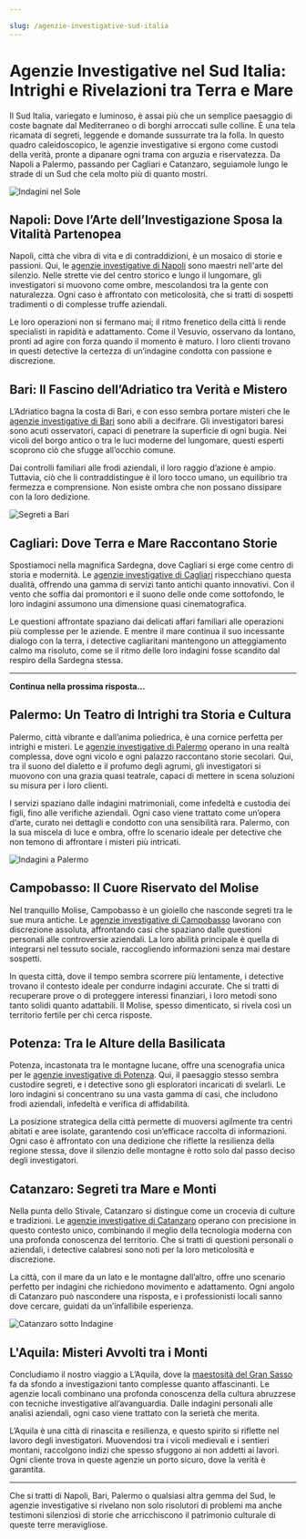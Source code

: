 ```yaml
---

slug: /agenzie-investigative-sud-italia  
---
```


# Agenzie Investigative nel Sud Italia: Intrighi e Rivelazioni tra Terra e Mare

Il Sud Italia, variegato e luminoso, è assai più che un semplice paesaggio di coste bagnate dal Mediterraneo o di borghi arroccati sulle colline. È una tela ricamata di segreti, leggende e domande sussurrate tra la folla. In questo quadro caleidoscopico, le agenzie investigative si ergono come custodi della verità, pronte a dipanare ogni trama con arguzia e riservatezza. Da Napoli a Palermo, passando per Cagliari e Catanzaro, seguiamole lungo le strade di un Sud che cela molto più di quanto mostri.

![Indagini nel Sole](https://www.impresaitalia.info/guide-img/output/20.jpg)

## Napoli: Dove l’Arte dell’Investigazione Sposa la Vitalità Partenopea

Napoli, città che vibra di vita e di contraddizioni, è un mosaico di storie e passioni. Qui, le [agenzie investigative di Napoli](https://www.impresaitalia.info/746/1/agenzie-investigative/napoli.aspx) sono maestri nell'arte del silenzio. Nelle strette vie del centro storico e lungo il lungomare, gli investigatori si muovono come ombre, mescolandosi tra la gente con naturalezza. Ogni caso è affrontato con meticolosità, che si tratti di sospetti tradimenti o di complesse truffe aziendali.

Le loro operazioni non si fermano mai; il ritmo frenetico della città li rende specialisti in rapidità e adattamento. Come il Vesuvio, osservano da lontano, pronti ad agire con forza quando il momento è maturo. I loro clienti trovano in questi detective la certezza di un’indagine condotta con passione e discrezione.

## Bari: Il Fascino dell’Adriatico tra Verità e Mistero

L’Adriatico bagna la costa di Bari, e con esso sembra portare misteri che le [agenzie investigative di Bari](https://www.impresaitalia.info/746/1/agenzie-investigative/bari.aspx) sono abili a decifrare. Gli investigatori baresi sono acuti osservatori, capaci di penetrare la superficie di ogni bugia. Nei vicoli del borgo antico o tra le luci moderne del lungomare, questi esperti scoprono ciò che sfugge all’occhio comune.

Dai controlli familiari alle frodi aziendali, il loro raggio d’azione è ampio. Tuttavia, ciò che li contraddistingue è il loro tocco umano, un equilibrio tra fermezza e comprensione. Non esiste ombra che non possano dissipare con la loro dedizione.

![Segreti a Bari](https://www.impresaitalia.info/guide-img/output/21.jpg)

## Cagliari: Dove Terra e Mare Raccontano Storie

Spostiamoci nella magnifica Sardegna, dove Cagliari si erge come centro di storia e modernità. Le [agenzie investigative di Cagliari](https://www.impresaitalia.info/746/1/agenzie-investigative/cagliari.aspx) rispecchiano questa dualità, offrendo una gamma di servizi tanto antichi quanto innovativi. Con il vento che soffia dai promontori e il suono delle onde come sottofondo, le loro indagini assumono una dimensione quasi cinematografica.

Le questioni affrontate spaziano dai delicati affari familiari alle operazioni più complesse per le aziende. E mentre il mare continua il suo incessante dialogo con la terra, i detective cagliaritani mantengono un atteggiamento calmo ma risoluto, come se il ritmo delle loro indagini fosse scandito dal respiro della Sardegna stessa.

---

**Continua nella prossima risposta...**

## Palermo: Un Teatro di Intrighi tra Storia e Cultura

Palermo, città vibrante e dall’anima poliedrica, è una cornice perfetta per intrighi e misteri. Le [agenzie investigative di Palermo](https://www.impresaitalia.info/746/1/agenzie-investigative/palermo.aspx) operano in una realtà complessa, dove ogni vicolo e ogni palazzo raccontano storie secolari. Qui, tra il suono del dialetto e il profumo degli agrumi, gli investigatori si muovono con una grazia quasi teatrale, capaci di mettere in scena soluzioni su misura per i loro clienti.

I servizi spaziano dalle indagini matrimoniali, come infedeltà e custodia dei figli, fino alle verifiche aziendali. Ogni caso viene trattato come un’opera d’arte, curato nei dettagli e condotto con una sensibilità rara. Palermo, con la sua miscela di luce e ombra, offre lo scenario ideale per detective che non temono di affrontare i misteri più intricati.

![Indagini a Palermo](https://www.impresaitalia.info/guide-img/output/22.jpg)

## Campobasso: Il Cuore Riservato del Molise

Nel tranquillo Molise, Campobasso è un gioiello che nasconde segreti tra le sue mura antiche. Le [agenzie investigative di Campobasso](https://www.impresaitalia.info/746/1/agenzie-investigative/campobasso.aspx) lavorano con discrezione assoluta, affrontando casi che spaziano dalle questioni personali alle controversie aziendali. La loro abilità principale è quella di integrarsi nel tessuto sociale, raccogliendo informazioni senza mai destare sospetti.

In questa città, dove il tempo sembra scorrere più lentamente, i detective trovano il contesto ideale per condurre indagini accurate. Che si tratti di recuperare prove o di proteggere interessi finanziari, i loro metodi sono tanto solidi quanto adattabili. Il Molise, spesso dimenticato, si rivela così un territorio fertile per chi cerca risposte.

## Potenza: Tra le Alture della Basilicata

Potenza, incastonata tra le montagne lucane, offre una scenografia unica per le [agenzie investigative di Potenza](https://www.impresaitalia.info/746/1/agenzie-investigative/potenza.aspx). Qui, il paesaggio stesso sembra custodire segreti, e i detective sono gli esploratori incaricati di svelarli. Le loro indagini si concentrano su una vasta gamma di casi, che includono frodi aziendali, infedeltà e verifica di affidabilità.

La posizione strategica della città permette di muoversi agilmente tra centri abitati e aree isolate, garantendo così un’efficace raccolta di informazioni. Ogni caso è affrontato con una dedizione che riflette la resilienza della regione stessa, dove il silenzio delle montagne è rotto solo dal passo deciso degli investigatori.

## Catanzaro: Segreti tra Mare e Monti

Nella punta dello Stivale, Catanzaro si distingue come un crocevia di culture e tradizioni. Le [agenzie investigative di Catanzaro](https://www.impresaitalia.info/746/1/agenzie-investigative/catanzaro.aspx) operano con precisione in questo contesto unico, combinando il meglio della tecnologia moderna con una profonda conoscenza del territorio. Che si tratti di questioni personali o aziendali, i detective calabresi sono noti per la loro meticolosità e discrezione.

La città, con il mare da un lato e le montagne dall’altro, offre uno scenario perfetto per indagini che richiedono movimento e adattamento. Ogni angolo di Catanzaro può nascondere una risposta, e i professionisti locali sanno dove cercare, guidati da un’infallibile esperienza.

![Catanzaro sotto Indagine](https://www.impresaitalia.info/guide-img/output/23.jpg)

## L'Aquila: Misteri Avvolti tra i Monti

Concludiamo il nostro viaggio a L’Aquila, dove la [maestosità del Gran Sasso](https://www.impresaitalia.info/746/1/agenzie-investigative/laquila.aspx) fa da sfondo a investigazioni tanto complesse quanto affascinanti. Le agenzie locali combinano una profonda conoscenza della cultura abruzzese con tecniche investigative all’avanguardia. Dalle indagini personali alle analisi aziendali, ogni caso viene trattato con la serietà che merita.

L’Aquila è una città di rinascita e resilienza, e questo spirito si riflette nel lavoro degli investigatori. Muovendosi tra i vicoli medievali e i sentieri montani, raccolgono indizi che spesso sfuggono ai non addetti ai lavori. Ogni cliente trova in queste agenzie un porto sicuro, dove la verità è garantita.

---

Che si tratti di Napoli, Bari, Palermo o qualsiasi altra gemma del Sud, le agenzie investigative si rivelano non solo risolutori di problemi ma anche testimoni silenziosi di storie che arricchiscono il patrimonio culturale di queste terre meravigliose.